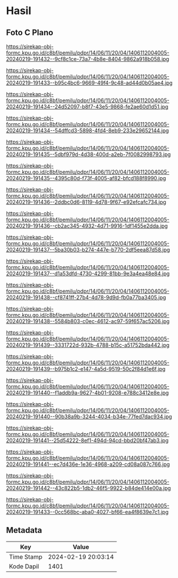 # Hasil

## Foto C Plano

https://sirekap-obj-formc.kpu.go.id/c8bf/pemilu/pdpr/14/06/11/20/04/1406112004005-20240219-191432--9cf8c1ce-73a7-4b8e-8404-9862a918b058.jpg

https://sirekap-obj-formc.kpu.go.id/c8bf/pemilu/pdpr/14/06/11/20/04/1406112004005-20240219-191433--b95c4bc6-9669-49f4-9c48-ad44d0b05ae4.jpg

https://sirekap-obj-formc.kpu.go.id/c8bf/pemilu/pdpr/14/06/11/20/04/1406112004005-20240219-191434--24d52097-b8f7-43e5-9868-fe2ae60d1d51.jpg

https://sirekap-obj-formc.kpu.go.id/c8bf/pemilu/pdpr/14/06/11/20/04/1406112004005-20240219-191434--54dffcd3-5898-4fd4-8eb9-233e29652144.jpg

https://sirekap-obj-formc.kpu.go.id/c8bf/pemilu/pdpr/14/06/11/20/04/1406112004005-20240219-191435--5dbf979d-4d38-400d-a2eb-7f0082998793.jpg

https://sirekap-obj-formc.kpu.go.id/c8bf/pemilu/pdpr/14/06/11/20/04/1406112004005-20240219-191435--4395c80d-f73f-4005-af82-bfcd188f8990.jpg

https://sirekap-obj-formc.kpu.go.id/c8bf/pemilu/pdpr/14/06/11/20/04/1406112004005-20240219-191436--2ddbc0d6-8119-4d78-9f67-e92efcafc734.jpg

https://sirekap-obj-formc.kpu.go.id/c8bf/pemilu/pdpr/14/06/11/20/04/1406112004005-20240219-191436--cb2ac345-4932-4d71-9916-1df1455e2dda.jpg

https://sirekap-obj-formc.kpu.go.id/c8bf/pemilu/pdpr/14/06/11/20/04/1406112004005-20240219-191437--5ba30b03-b274-447e-b770-2df5eea87d58.jpg

https://sirekap-obj-formc.kpu.go.id/c8bf/pemilu/pdpr/14/06/11/20/04/1406112004005-20240219-191437--d1a53dfd-4730-4299-81bb-9e3a4ea48e84.jpg

https://sirekap-obj-formc.kpu.go.id/c8bf/pemilu/pdpr/14/06/11/20/04/1406112004005-20240219-191438--cf8741ff-27b4-4d78-9d9d-fb0a77ba3405.jpg

https://sirekap-obj-formc.kpu.go.id/c8bf/pemilu/pdpr/14/06/11/20/04/1406112004005-20240219-191438--5584b803-c0ec-4612-ac97-59f657ac5206.jpg

https://sirekap-obj-formc.kpu.go.id/c8bf/pemilu/pdpr/14/06/11/20/04/1406112004005-20240219-191439--3331722d-932b-4788-b15c-a51752bda442.jpg

https://sirekap-obj-formc.kpu.go.id/c8bf/pemilu/pdpr/14/06/11/20/04/1406112004005-20240219-191439--b975b1c2-e147-4a5d-9519-50c2f84d1e6f.jpg

https://sirekap-obj-formc.kpu.go.id/c8bf/pemilu/pdpr/14/06/11/20/04/1406112004005-20240219-191440--f1addb9a-9627-4b01-9208-e788c3412e8e.jpg

https://sirekap-obj-formc.kpu.go.id/c8bf/pemilu/pdpr/14/06/11/20/04/1406112004005-20240219-191440--90b38a9b-3244-4034-b34e-77fed7dac934.jpg

https://sirekap-obj-formc.kpu.go.id/c8bf/pemilu/pdpr/14/06/11/20/04/1406112004005-20240219-191441--25d54222-8ef1-494d-94cd-bbd20bf47ab3.jpg

https://sirekap-obj-formc.kpu.go.id/c8bf/pemilu/pdpr/14/06/11/20/04/1406112004005-20240219-191441--ec7d436e-1e36-4968-a209-cd08a087c766.jpg

https://sirekap-obj-formc.kpu.go.id/c8bf/pemilu/pdpr/14/06/11/20/04/1406112004005-20240219-191442--43c822b5-1db2-46f5-9922-b84de414e00a.jpg

https://sirekap-obj-formc.kpu.go.id/c8bf/pemilu/pdpr/14/06/11/20/04/1406112004005-20240219-191433--0cc568bc-aba0-4027-bf66-ea4f8639e7c1.jpg


## Metadata

| Key        | Value               |
| ---------- | ------------------- |
| Time Stamp | 2024-02-19 20:03:14 |
| Kode Dapil | 1401                |



